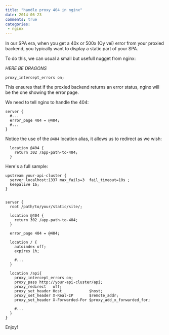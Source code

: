 ```yaml
---
title: "handle proxy 404 in nginx"
date: 2014-06-23
comments: true
categories: 
 - nginx
---
```


In our SPA era, when you get a 40x or 500x (Oy vei) error from your proxied backend, you typically want to display a static part of your SPA.

To do this, we can usual a small but usefull nugget from nginx: 

*HERE BE DRAGONS*

```nginx
proxy_intercept_errors on;
```

This ensures that if the proxied backend returns an error status, nginx will be the one showing the error page.

We need to tell nginx to handle the 404:

```nginx
server { 
  #...
  error_page 404 = @404;
  #...
}
```

Notice the use of the `@404` location alias, it allows us to redirect as we wish:

```nginx
  location @404 {                                                                                                                                        
    return 302 /app-path-to-404;
  }                                                                                                                                         
```

Here's a full sample:

```nginx
upstream your-api-cluster {
  server localhost:1337 max_fails=3  fail_timeout=10s ;
  keepalive 16;
}


server {
  root /path/to/your/static/site/;

  location @404 {                                                                                                                                        
    return 302 /app-path-to-404;
  }                                                                                                                                         

  error_page 404 = @404;

  location / {
    autoindex off;
    expires 1h;

    #...
  }

  location /api{
    proxy_intercept_errors on;
    proxy_pass http://your-api-cluster/api;
    proxy_redirect   off;
    proxy_set_header Host            $host;
    proxy_set_header X-Real-IP       $remote_addr;
    proxy_set_header X-Forwarded-For $proxy_add_x_forwarded_for;
    
    #...
  }
}
```

Enjoy!
